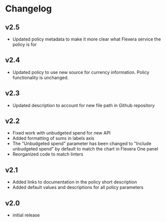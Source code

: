 # Changelog

## v2.5

- Updated policy metadata to make it more clear what Flexera service the policy is for

## v2.4

- Updated policy to use new source for currency information. Policy functionality is unchanged.

## v2.3

- Updated description to account for new file path in Github repository

## v2.2

- Fixed work with unbudgeted spend for new API
- Added formatting of sums in labels axis
- The "Unbudgeted spend" parameter has been changed to "Include unbudgeted spend" by default to match the chart in Flexera One panel
- Reorganized code to match linters

## v2.1

- Added links to documentation in the policy short description
- Added default values ​​and descriptions for all policy parameters

## v2.0

- initial release
